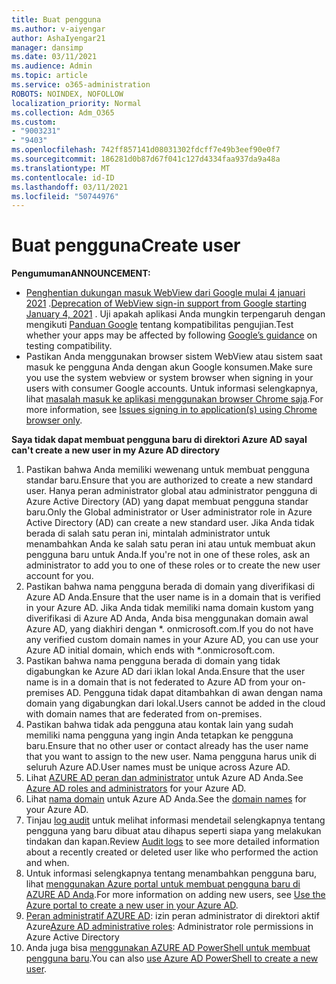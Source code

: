```yaml
---
title: Buat pengguna
ms.author: v-aiyengar
author: AshaIyengar21
manager: dansimp
ms.date: 03/11/2021
ms.audience: Admin
ms.topic: article
ms.service: o365-administration
ROBOTS: NOINDEX, NOFOLLOW
localization_priority: Normal
ms.collection: Adm_O365
ms.custom:
- "9003231"
- "9403"
ms.openlocfilehash: 742ff857141d08031302fdcff7e49b3eef90e0f7
ms.sourcegitcommit: 186281d0b87d67f041c127d4334faa937da9a48a
ms.translationtype: MT
ms.contentlocale: id-ID
ms.lasthandoff: 03/11/2021
ms.locfileid: "50744976"
---
```

# <a name="create-user"></a><span data-ttu-id="65c13-102">Buat pengguna</span><span class="sxs-lookup"><span data-stu-id="65c13-102">Create user</span></span>

<span data-ttu-id="65c13-103">**Pengumuman**</span><span class="sxs-lookup"><span data-stu-id="65c13-103">**ANNOUNCEMENT:**</span></span>

- <span data-ttu-id="65c13-104">[Penghentian dukungan masuk WebView dari Google mulai 4 januari 2021](https://docs.microsoft.com/azure/active-directory/external-identities/google-federation#deprecation-of-webview-sign-in-support) .</span><span class="sxs-lookup"><span data-stu-id="65c13-104">[Deprecation of WebView sign-in support from Google starting January 4, 2021](https://docs.microsoft.com/azure/active-directory/external-identities/google-federation#deprecation-of-webview-sign-in-support) .</span></span> <span data-ttu-id="65c13-105">Uji apakah aplikasi Anda mungkin terpengaruh dengan mengikuti [Panduan Google](https://go.microsoft.com/fwlink/?linkid=2157323) tentang kompatibilitas pengujian.</span><span class="sxs-lookup"><span data-stu-id="65c13-105">Test whether your apps may be affected by following [Google’s guidance](https://go.microsoft.com/fwlink/?linkid=2157323) on testing compatibility.</span></span>
- <span data-ttu-id="65c13-106">Pastikan Anda menggunakan browser sistem WebView atau sistem saat masuk ke pengguna Anda dengan akun Google konsumen.</span><span class="sxs-lookup"><span data-stu-id="65c13-106">Make sure you use the system webview or system browser when signing in your users with consumer Google accounts.</span></span> <span data-ttu-id="65c13-107">Untuk informasi selengkapnya, lihat [masalah masuk ke aplikasi menggunakan browser Chrome saja](https://docs.microsoft.com/office365/troubleshoot/miscellaneous/chrome-behavior-affects-applications).</span><span class="sxs-lookup"><span data-stu-id="65c13-107">For more information, see [Issues signing in to application(s) using Chrome browser only](https://docs.microsoft.com/office365/troubleshoot/miscellaneous/chrome-behavior-affects-applications).</span></span>

<span data-ttu-id="65c13-108">**Saya tidak dapat membuat pengguna baru di direktori Azure AD saya**</span><span class="sxs-lookup"><span data-stu-id="65c13-108">**I can't create a new user in my Azure AD directory**</span></span>

1. <span data-ttu-id="65c13-109">Pastikan bahwa Anda memiliki wewenang untuk membuat pengguna standar baru.</span><span class="sxs-lookup"><span data-stu-id="65c13-109">Ensure that you are authorized to create a new standard user.</span></span> <span data-ttu-id="65c13-110">Hanya peran administrator global atau administrator pengguna di Azure Active Directory (AD) yang dapat membuat pengguna standar baru.</span><span class="sxs-lookup"><span data-stu-id="65c13-110">Only the Global administrator or User administrator role in Azure Active Directory (AD) can create a new standard user.</span></span> <span data-ttu-id="65c13-111">Jika Anda tidak berada di salah satu peran ini, mintalah administrator untuk menambahkan Anda ke salah satu peran ini atau untuk membuat akun pengguna baru untuk Anda.</span><span class="sxs-lookup"><span data-stu-id="65c13-111">If you're not in one of these roles, ask an administrator to add you to one of these roles or to create the new user account for you.</span></span>
1. <span data-ttu-id="65c13-112">Pastikan bahwa nama pengguna berada di domain yang diverifikasi di Azure AD Anda.</span><span class="sxs-lookup"><span data-stu-id="65c13-112">Ensure that the user name is in a domain that is verified in your Azure AD.</span></span> <span data-ttu-id="65c13-113">Jika Anda tidak memiliki nama domain kustom yang diverifikasi di Azure AD Anda, Anda bisa menggunakan domain awal Azure AD, yang diakhiri dengan \*. onmicrosoft.com.</span><span class="sxs-lookup"><span data-stu-id="65c13-113">If you do not have any verified custom domain names in your Azure AD, you can use your Azure AD initial domain, which ends with \*.onmicrosoft.com.</span></span>
1. <span data-ttu-id="65c13-114">Pastikan bahwa nama pengguna berada di domain yang tidak digabungkan ke Azure AD dari iklan lokal Anda.</span><span class="sxs-lookup"><span data-stu-id="65c13-114">Ensure that the user name is in a domain that is not federated to Azure AD from your on-premises AD.</span></span> <span data-ttu-id="65c13-115">Pengguna tidak dapat ditambahkan di awan dengan nama domain yang digabungkan dari lokal.</span><span class="sxs-lookup"><span data-stu-id="65c13-115">Users cannot be added in the cloud with domain names that are federated from on-premises.</span></span>
1. <span data-ttu-id="65c13-116">Pastikan bahwa tidak ada pengguna atau kontak lain yang sudah memiliki nama pengguna yang ingin Anda tetapkan ke pengguna baru.</span><span class="sxs-lookup"><span data-stu-id="65c13-116">Ensure that no other user or contact already has the user name that you want to assign to the new user.</span></span> <span data-ttu-id="65c13-117">Nama pengguna harus unik di seluruh Azure AD.</span><span class="sxs-lookup"><span data-stu-id="65c13-117">User names must be unique across Azure AD.</span></span>
1. <span data-ttu-id="65c13-118">Lihat [AZURE AD peran dan administrator](https://portal.azure.com/#blade/Microsoft_AAD_IAM/ActiveDirectoryMenuBlade/RolesAndAdministrators) untuk Azure AD Anda.</span><span class="sxs-lookup"><span data-stu-id="65c13-118">See [Azure AD roles and administrators](https://portal.azure.com/#blade/Microsoft_AAD_IAM/ActiveDirectoryMenuBlade/RolesAndAdministrators) for your Azure AD.</span></span>
1. <span data-ttu-id="65c13-119">Lihat [nama domain](https://portal.azure.com/#blade/Microsoft_AAD_IAM/ActiveDirectoryMenuBlade/RolesAndAdministrators) untuk Azure AD Anda.</span><span class="sxs-lookup"><span data-stu-id="65c13-119">See the [domain names](https://portal.azure.com/#blade/Microsoft_AAD_IAM/ActiveDirectoryMenuBlade/RolesAndAdministrators) for your Azure AD.</span></span>
1. <span data-ttu-id="65c13-120">Tinjau [log audit](https://portal.azure.com/#blade/Microsoft_AAD_IAM/ActiveDirectoryMenuBlade/RolesAndAdministrators) untuk melihat informasi mendetail selengkapnya tentang pengguna yang baru dibuat atau dihapus seperti siapa yang melakukan tindakan dan kapan.</span><span class="sxs-lookup"><span data-stu-id="65c13-120">Review [Audit logs](https://portal.azure.com/#blade/Microsoft_AAD_IAM/ActiveDirectoryMenuBlade/RolesAndAdministrators) to see more detailed information about a recently created or deleted user like who performed the action and when.</span></span>
1. <span data-ttu-id="65c13-121">Untuk informasi selengkapnya tentang menambahkan pengguna baru, lihat [menggunakan Azure portal untuk membuat pengguna baru di AZURE AD Anda](/azure/active-directory/active-directory-users-create-azure-portal).</span><span class="sxs-lookup"><span data-stu-id="65c13-121">For more information on adding new users, see [Use the Azure portal to create a new user in your Azure AD](/azure/active-directory/active-directory-users-create-azure-portal).</span></span>
1. <span data-ttu-id="65c13-122">[Peran administratif AZURE AD](https://docs.microsoft.com/azure/active-directory/active-directory-assign-admin-roles): izin peran administrator di direktori aktif Azure</span><span class="sxs-lookup"><span data-stu-id="65c13-122">[Azure AD administrative roles](https://docs.microsoft.com/azure/active-directory/active-directory-assign-admin-roles): Administrator role permissions in Azure Active Directory</span></span>
1. <span data-ttu-id="65c13-123">Anda juga bisa [menggunakan AZURE AD PowerShell untuk membuat pengguna baru](https://docs.microsoft.com/powershell/module/azuread/new-azureaduser?view=azureadps-2.0).</span><span class="sxs-lookup"><span data-stu-id="65c13-123">You can also [use Azure AD PowerShell to create a new user](https://docs.microsoft.com/powershell/module/azuread/new-azureaduser?view=azureadps-2.0).</span></span>

